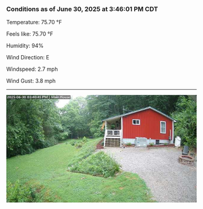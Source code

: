 ### Conditions as of June 30, 2025 at 3:46:01 PM CDT 

Temperature: 75.70 &deg;F

Feels like: 75.70 &deg;F

Humidity: 94%

Wind Direction: E

Windspeed: 2.7 mph

Wind Gust: 3.8 mph

---

<img src="./images/latest.jpeg"/>

